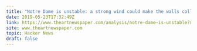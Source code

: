 ```yaml
---
title: "Notre Dame is unstable: a strong wind could make the walls collapse, report says"
date: 2019-05-23T17:32:49Z
link: https://www.theartnewspaper.com/analysis/notre-dame-is-unstable?utm_medium=RSS&utm_source=hune
site: www.theartnewspaper.com
topic: Hacker News
draft: false
---
```


